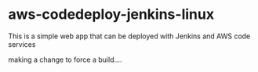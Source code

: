 
# aws-codedeploy-jenkins-linux
This is a simple web app that can be deployed with Jenkins and AWS code services


making a change to force a build....
